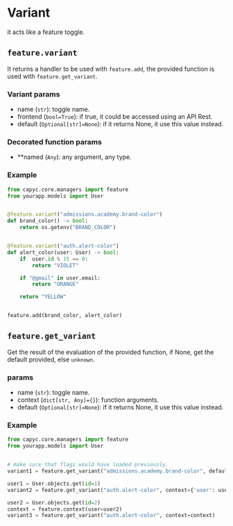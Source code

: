 # Variant

it acts like a feature toggle.

## `feature.variant`

It returns a handler to be used with `feature.add`, the provided function is used with `feature.get_variant`.

### Variant params

- name (`str`): toggle name.
- frontend (`bool=True`): if true, it could be accessed using an API Rest.
- default (`Optional[str]=None`): if it returns None, it use this value instead.

### Decorated function params

- **named (`Any`): any argument, any type.

### Example

```py
from capyc.core.managers import feature
from yourapp.models import User


@feature.variant("admissions.academy.brand-color")
def brand_color() -> bool:
    return os.getenv("BRAND_COLOR")


@feature.variant("auth.alert-color")
def alert_color(user: User) -> bool:
    if  user.id % 15 == 0:
        return "VIOLET"

    if "@gmail" in user.email:
        return "ORANGE"

    return "YELLOW"


feature.add(brand_color, alert_color)
```

## `feature.get_variant`

Get the result of the evaluation of the provided function, if None, get the default provided, else `unknown`.

### params

- name (`str`): toggle name.
- context (`dict[str, Any]={}`): function arguments.
- default (`Optional[str]=None`): if it returns None, it use this value instead.

### Example

```py
from capyc.core.managers import feature
from yourapp.models import User


# make sure that flags would have loaded previously.
variant1 = feature.get_variant("admissions.academy.brand-color", default="BLUE")

user1 = User.objects.get(id=1)
variant2 = feature.get_variant("auth.alert-color", context={'user': user1})

user2 = User.objects.get(id=2)
context = feature.context(user=user2)
variant3 = feature.get_variant("auth.alert-color", context=context)
```
